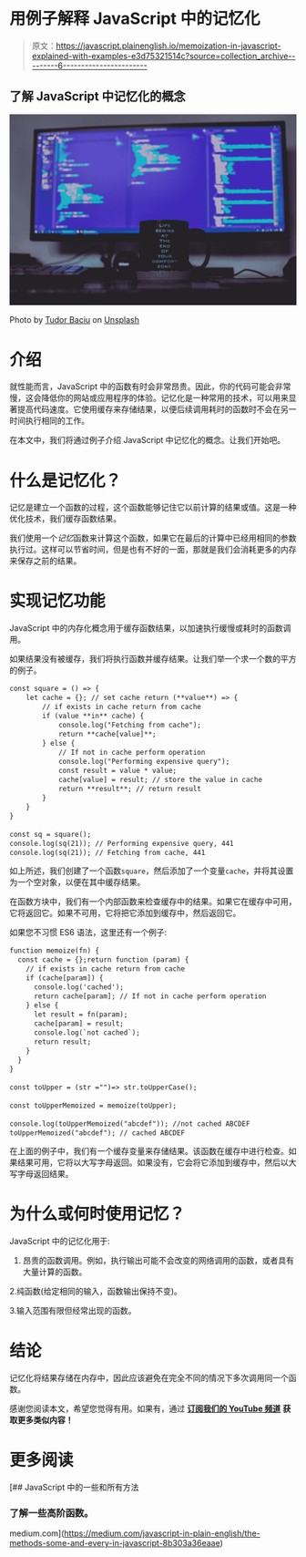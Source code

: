 # 用例子解释 JavaScript 中的记忆化

> 原文：<https://javascript.plainenglish.io/memoization-in-javascript-explained-with-examples-e3d75321514c?source=collection_archive---------6----------------------->

## 了解 JavaScript 中记忆化的概念

![](img/72ef4d061874f00ccfa06e385eee5fe1.png)

Photo by [Tudor Baciu](https://unsplash.com/@baciutudor?utm_source=medium&utm_medium=referral) on [Unsplash](https://unsplash.com?utm_source=medium&utm_medium=referral)

# 介绍

就性能而言，JavaScript 中的函数有时会非常昂贵。因此，你的代码可能会非常慢，这会降低你的网站或应用程序的体验。记忆化是一种常用的技术，可以用来显著提高代码速度。它使用缓存来存储结果，以便后续调用耗时的函数时不会在另一时间执行相同的工作。

在本文中，我们将通过例子介绍 JavaScript 中记忆化的概念。让我们开始吧。

# 什么是记忆化？

记忆是建立一个函数的过程，这个函数能够记住它以前计算的结果或值。这是一种优化技术，我们缓存函数结果。

我们使用一个*记忆*函数来计算这个函数，如果它在最后的计算中已经用相同的参数执行过。这样可以节省时间，但是也有不好的一面，那就是我们会消耗更多的内存来保存之前的结果。

# 实现记忆功能

JavaScript 中的内存化概念用于缓存函数结果，以加速执行缓慢或耗时的函数调用。

如果结果没有被缓存，我们将执行函数并缓存结果。让我们举一个求一个数的平方的例子。

```
const square = () => {
    let cache = {}; // set cache return (**value**) => {
        // if exists in cache return from cache
        if (value **in** cache) {
            console.log("Fetching from cache");
            return **cache[value]**;
        } else {
            // If not in cache perform operation
            console.log("Performing expensive query");
            const result = value * value;
            cache[value] = result; // store the value in cache
            return **result**; // return result
        }
    }
}

const sq = square();
console.log(sq(21)); // Performing expensive query, 441
console.log(sq(21)); // Fetching from cache, 441
```

如上所述，我们创建了一个函数`square`，然后添加了一个变量`cache`，并将其设置为一个空对象，以便在其中缓存结果。

在函数方块中，我们有一个内部函数来检查缓存中的结果。如果它在缓存中可用，它将返回它。如果不可用，它将把它添加到缓存中，然后返回它。

如果您不习惯 ES6 语法，这里还有一个例子:

```
function memoize(fn) {
  const cache = {};return function (param) {
    // if exists in cache return from cache
    if (cache[param]) {
      console.log('cached');
      return cache[param]; // If not in cache perform operation
    } else {
      let result = fn(param);
      cache[param] = result;
      console.log(`not cached`);
      return result;
    }
  }
}

const toUpper = (str ="")=> str.toUpperCase();

const toUpperMemoized = memoize(toUpper);

console.log(toUpperMemoized("abcdef")); //not cached ABCDEF
toUpperMemoized("abcdef"); // cached ABCDEF
```

在上面的例子中，我们有一个缓存变量来存储结果。该函数在缓存中进行检查。如果结果可用，它将以大写字母返回。如果没有，它会将它添加到缓存中，然后以大写字母返回结果。

# 为什么或何时使用记忆？

JavaScript 中的记忆化用于:

1.  昂贵的函数调用。例如，执行输出可能不会改变的网络调用的函数，或者具有大量计算的函数。

2.纯函数(给定相同的输入，函数输出保持不变)。

3.输入范围有限但经常出现的函数。

# 结论

记忆化将结果存储在内存中，因此应该避免在完全不同的情况下多次调用同一个函数。

感谢您阅读本文，希望您觉得有用。如果有，通过 [**订阅我们的 YouTube 频道**](https://www.youtube.com/channel/UCtipWUghju290NWcn8jhyAw?sub_confirmation=true) **获取更多类似内容！**

# 更多阅读

[](https://medium.com/javascript-in-plain-english/the-methods-some-and-every-in-javascript-8b303a36eaae) [## JavaScript 中的一些和所有方法

### 了解一些高阶函数。

medium.com](https://medium.com/javascript-in-plain-english/the-methods-some-and-every-in-javascript-8b303a36eaae)